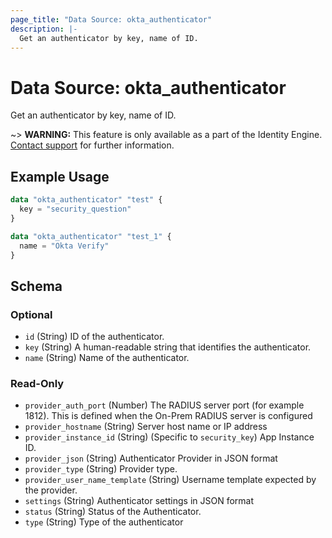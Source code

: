 ```yaml
---
page_title: "Data Source: okta_authenticator"
description: |-
  Get an authenticator by key, name of ID.
---
```


# Data Source: okta_authenticator

Get an authenticator by key, name of ID.

~> **WARNING:** This feature is only available as a part of the 
Identity Engine. [Contact support](mailto:dev-inquiries@okta.com) 
for further information.

## Example Usage

```terraform
data "okta_authenticator" "test" {
  key = "security_question"
}

data "okta_authenticator" "test_1" {
  name = "Okta Verify"
}
```

<!-- schema generated by tfplugindocs -->
## Schema

### Optional

- `id` (String) ID of the authenticator.
- `key` (String) A human-readable string that identifies the authenticator.
- `name` (String) Name of the authenticator.

### Read-Only

- `provider_auth_port` (Number) The RADIUS server port (for example 1812). This is defined when the On-Prem RADIUS server is configured
- `provider_hostname` (String) Server host name or IP address
- `provider_instance_id` (String) (Specific to `security_key`) App Instance ID.
- `provider_json` (String) Authenticator Provider in JSON format
- `provider_type` (String) Provider type.
- `provider_user_name_template` (String) Username template expected by the provider.
- `settings` (String) Authenticator settings in JSON format
- `status` (String) Status of the Authenticator.
- `type` (String) Type of the authenticator


